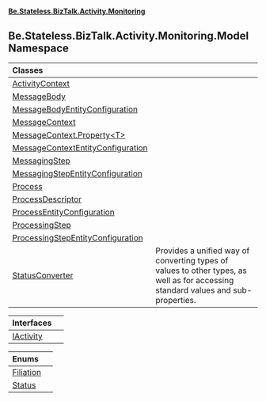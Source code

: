 #### [Be.Stateless.BizTalk.Activity.Monitoring](README.md 'README')

## Be.Stateless.BizTalk.Activity.Monitoring.Model Namespace

| Classes | |
| :--- | :--- |
| [ActivityContext](ActivityContext.md 'Be.Stateless.BizTalk.Activity.Monitoring.Model.ActivityContext') | |
| [MessageBody](MessageBody.md 'Be.Stateless.BizTalk.Activity.Monitoring.Model.MessageBody') | |
| [MessageBodyEntityConfiguration](MessageBodyEntityConfiguration.md 'Be.Stateless.BizTalk.Activity.Monitoring.Model.MessageBodyEntityConfiguration') | |
| [MessageContext](MessageContext.md 'Be.Stateless.BizTalk.Activity.Monitoring.Model.MessageContext') | |
| [MessageContext.Property&lt;T&gt;](MessageContext.Property_T_.md 'Be.Stateless.BizTalk.Activity.Monitoring.Model.MessageContext.Property<T>') | |
| [MessageContextEntityConfiguration](MessageContextEntityConfiguration.md 'Be.Stateless.BizTalk.Activity.Monitoring.Model.MessageContextEntityConfiguration') | |
| [MessagingStep](MessagingStep.md 'Be.Stateless.BizTalk.Activity.Monitoring.Model.MessagingStep') | |
| [MessagingStepEntityConfiguration](MessagingStepEntityConfiguration.md 'Be.Stateless.BizTalk.Activity.Monitoring.Model.MessagingStepEntityConfiguration') | |
| [Process](Process.md 'Be.Stateless.BizTalk.Activity.Monitoring.Model.Process') | |
| [ProcessDescriptor](ProcessDescriptor.md 'Be.Stateless.BizTalk.Activity.Monitoring.Model.ProcessDescriptor') | |
| [ProcessEntityConfiguration](ProcessEntityConfiguration.md 'Be.Stateless.BizTalk.Activity.Monitoring.Model.ProcessEntityConfiguration') | |
| [ProcessingStep](ProcessingStep.md 'Be.Stateless.BizTalk.Activity.Monitoring.Model.ProcessingStep') | |
| [ProcessingStepEntityConfiguration](ProcessingStepEntityConfiguration.md 'Be.Stateless.BizTalk.Activity.Monitoring.Model.ProcessingStepEntityConfiguration') | |
| [StatusConverter](StatusConverter.md 'Be.Stateless.BizTalk.Activity.Monitoring.Model.StatusConverter') | Provides a unified way of converting types of values to other types, as well as for accessing standard values and sub-properties. |

| Interfaces | |
| :--- | :--- |
| [IActivity](IActivity.md 'Be.Stateless.BizTalk.Activity.Monitoring.Model.IActivity') | |

| Enums | |
| :--- | :--- |
| [Filiation](Filiation.md 'Be.Stateless.BizTalk.Activity.Monitoring.Model.Filiation') | |
| [Status](Status.md 'Be.Stateless.BizTalk.Activity.Monitoring.Model.Status') | |
